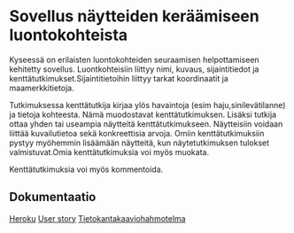 # Sovellus näytteiden keräämiseen luontokohteista

Kyseessä on erilaisten luontokohteiden seuraamisen helpottamiseen kehitetty sovellus. Luontkohteisiin liittyy nimi, kuvaus, sijaintitiedot ja kenttätutkimukset.Sijaintitietoihin liittyy tarkat koordinaatit ja maamerkkitietoja. 

Tutkimuksessa kenttätutkija kirjaa ylös havaintoja (esim haju,sinilevätilanne) ja tietoja kohteesta. Nämä muodostavat kenttätutkimuksen. Lisäksi tutkija ottaa yhden tai useampia näytteitä kenttätutkimukseen. Näytteisiin voidaan liittää kuvailutietoa sekä konkreettisia arvoja. Omiin kenttätutkimuksiin pystyy myöhemmin lisäämään näytteitä, kun näytetutkimuksen tulokset valmistuvat.Omia kenttätutkimuksia voi myös muokata.

Kenttätutkimuksia voi myös kommentoida.

## Dokumentaatio

[Heroku]()
[User story]()
[Tietokantakaaviohahmotelma]()

